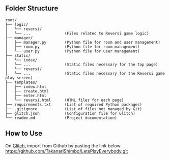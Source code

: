 ## Folder Structure

    root/
    ├── logic/
    │   └── reversi/
    │   └── ...               (Files related to Reversi game logic)
    ├── manager/
    │   ├── manager.py        (Python file for room and user management)
    │   ├── room.py           (Python file for room management)
    │   └── user.py           (Python file for user management)
    ├── static/
    │   └── index/
    │   └── ...               (Static files necessary for the top page)
    │   └── reversi/
    │   └── ...               (Static files necessary for the Reversi game play screen)
    ├── templates/
    │   ├── index.html
    │   ├── create.html
    │   ├── enter.html
    │   └── reversi.html      (HTML files for each page)
    ├── requirements.txt      (List of required Python packages)
    ├── .gitignore            (List of files not managed by Git)
    ├── glitch.json           (Configuration file for Glitch)
    └── readme.md             (Project documentation)

## How to Use

On [Glitch](https://glitch.com/), import from Github by pasting the link below   
https://github.com/TakanariShimbo/LetsPlayEverybody.git
